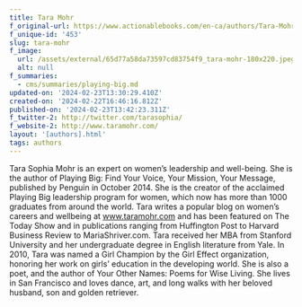 ```yaml
---
title: Tara Mohr
f_original-url: https://www.actionablebooks.com/en-ca/authors/Tara-Mohr/
f_unique-id: '453'
slug: tara-mohr
f_image:
  url: /assets/external/65d77a58da73597cd83754f9_tara-mohr-180x220.jpeg
  alt: null
f_summaries:
  - cms/summaries/playing-big.md
updated-on: '2024-02-23T13:30:29.410Z'
created-on: '2024-02-22T16:46:16.812Z'
published-on: '2024-02-23T13:42:23.311Z'
f_twitter-2: http://twitter.com/tarasophia/
f_website-2: http://www.taramohr.com/
layout: '[authors].html'
tags: authors
---
```


Tara Sophia Mohr is an expert on women’s leadership and well-being. She is the author of Playing Big: Find Your Voice, Your Mission, Your Message, published by Penguin in October 2014. She is the creator of the acclaimed Playing Big leadership program for women, which now has more than 1000 graduates from around the world. Tara writes a popular blog on women’s careers and wellbeing at www.taramohr.com and has been featured on The Today Show and in publications ranging from Huffington Post to Harvard Business Review to MariaShriver.com. Tara received her MBA from Stanford University and her undergraduate degree in English literature from Yale. In 2010, Tara was named a Girl Champion by the Girl Effect organization, honoring her work on girls’ education in the developing world. She is also a poet, and the author of Your Other Names: Poems for Wise Living. She lives in San Francisco and loves dance, art, and long walks with her beloved husband, son and golden retriever.
